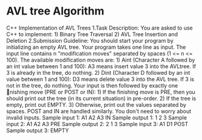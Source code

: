 # AVL tree Algorithm
C++ Implementation of AVL Trees
1.Task Description: 
		You are asked to use C++ to implement:
		1) Binary Tree Traversal
		2) AVL Tree Insertion and Deletion
	2.Submission Guideline:
		You should start your program by initializing an empty AVL tree. 
		Your program takes one line as input. 
		The input line contains n "modification moves" separated by spaces (1 <= n <= 100). 
		The available modification moves are:
			1) Aint (Character A followed by an int value between 1 and 100): A3 means insert value 3 into the AVLtree. 
			   If 3 is already in the tree, do nothing.
			2) Dint (Character D followed by an int value between 1 and 100): D3 means delete value 3 into the AVL tree. 
			   If 3 is not in the tree, do nothing.
		Your input is then followed by exactly one nishing move (PRE or POST or IN): 
			1) If the finishing move is PRE, then you should print out the tree (in its current situation) in pre-order. 
			2) If the tree is empty, print out EMPTY. 
			3) Otherwise, print out the values separated by spaces. POST and IN are handled similarly.
		You don't need to worry about invalid inputs.
		Sample input 1: A1 A2 A3 IN
		Sample output 1: 1 2 3
		Sample input 2: A1 A2 A3 PRE
		Sample output 2: 2 1 3
		Sample input 3: A1 D1 POST
		Sample output 3: EMPTY
